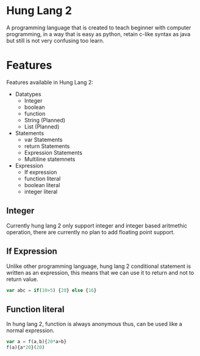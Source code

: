 # Hung Lang 2
A programming language that is created to teach beginner with computer programming,
in a way that is easy as python, retain c-like syntax as java but still is not very confusing too learn.

# Features
Features available in Hung Lang 2:
- Datatypes
    - Integer
    - boolean
    - function
    - String (Planned)
    - List (Planned)
- Statements
    - var Statements
    - return Statements
    - Expression Statements
    - Multiline statemnets
- Expression
    - If expression
    - function literal
    - boolean literal
    - integer literal
    
## Integer
Currently hung lang 2 only support integer and integer based aritmethic operation,
there are currently no plan to add floating point support.

## If Expression
Unlike other programming language, hung lang 2 conditional statement
is written as an expression, this means that we can use it to return and not to return value.

```javascript
var abc = if(10>5) {20} else {16}
```

## Function literal
In hung lang 2, function is always anonymous thus, can be used like a normal expression.

```javascript
var a = f(a,b){20*a+b}
f(a){a*20}(20)
```
